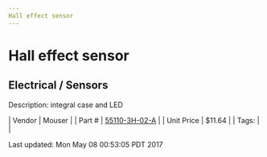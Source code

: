 ```yaml
---
Hall effect sensor
---
```


# Hall effect sensor
## Electrical / Sensors
Description: 	integral case and LED 

| Vendor | Mouser | 
| Part # | [55110-3H-02-A](http://www.mouser.com/Search/ProductDetail.aspx?R=55110-3H-02-Avirtualkey58530000virtualkey934-551103H02A) | 
| Unit Price | $11.64 | 
| Tags: |  | 

Last updated: Mon May 08 00:53:05 PDT 2017
